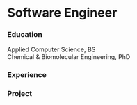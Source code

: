 # Software Engineer

### Education
Applied Computer Science, BS <br />
Chemical & Biomolecular Engineering, PhD

### Experience

### Project
